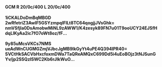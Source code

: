 #### GCM R 20/0c/400 L 20/0c/400
**1iCKALDoDmBqMBGD**<br/>**2wRfetriZ3AwIF5GSYzmpqlFlLt8TC64qogjjJVsGhk=**<br/>**nmVSfjla0DsAmobwMiNL9zAWW1/K4zesyk89FN7u01T9ooUCY24EJSfHdqLlKyAa2ic7fO7oWt8oz/fF...**<br/><br/>
**9y85uMcsVKCs7NMS**<br/>**ueAdWnCUGMGZmjVJbcJgMB9lkGyYt4uPE4Q394lPR40=**<br/>**SVCtHkSACVbHxcfoxmDWa7TaQReAMQxC699Dd5i4uEoBOjz3tNJSunGYv/jp2SSQzISWC2Kb6rJlkWuO...**